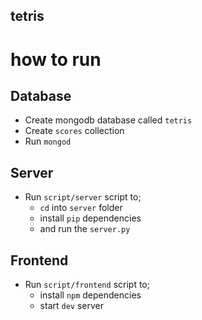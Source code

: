 tetris
------

# how to run

## Database

- Create mongodb database called `tetris`
- Create `scores` collection
- Run `mongod`

## Server

- Run `script/server` script to;
  - `cd` into `server` folder
  - install `pip` dependencies
  - and run the `server.py`

## Frontend

- Run `script/frontend` script to;
  - install `npm` dependencies
  - start `dev` server
